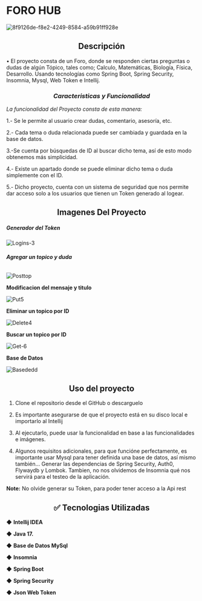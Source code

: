 # FORO HUB
![8f9126de-f8e2-4249-8584-a59b91ff928e](https://github.com/user-attachments/assets/457144f3-4f74-4270-b588-e820217e11a7)

<h2 align = "center"> Descripción </h2>

• El proyecto consta de un Foro, donde se responden ciertas preguntas o dudas de algún Tópico, tales como; Calculo, Matemáticas, Biología, Física, Desarrollo. Usando tecnologías como Spring Boot, Spring Security, Insomnia, Mysql, Web Token e Intellij. 


<h3 align = "center"><em>Caracteristicas y Funcionalidad</em>  </h3>

<em>La funcionalidad del Proyecto consta de esta manera:</em>

1.- Se le permite al usuario crear dudas, comentario, asesoría, etc.

2.- Cada tema o duda relacionada puede ser cambiada y guardada en la base de datos.

3.-Se cuenta por búsquedas de ID al buscar dicho tema, así de esto modo obtenemos más simplicidad. 

4.- Existe un apartado donde se puede eliminar dicho tema o duda simplemente con el ID.

5.- Dicho proyecto, cuenta con un sistema de seguridad que nos permite dar acceso solo a los usuarios que tienen un Token generado al logear.

<h2 align = "center"> Imagenes Del Proyecto </h2>

**<h5> **Generador del Token** </h5>**

![Logins-3](https://github.com/user-attachments/assets/821988fb-7851-4876-9bf4-23aa37e732d5)


**<h6 > Agregar un topico y duda </h6>**

![Posttop](https://github.com/user-attachments/assets/a3c5d007-8369-45f0-967d-7888e21356aa)

**<h7 > Modificacion del mensaje y titulo </h7>**

![Put5](https://github.com/user-attachments/assets/29ae6ce3-7fb0-4772-a190-2456a817bb09)

**<h8 > Eliminar un topico por ID  </h8>**

![Delete4](https://github.com/user-attachments/assets/1ecc8126-31cb-4341-873b-ad5c68ac597e)


**<h9 > Buscar un topico por ID </h9>**

![Get-6](https://github.com/user-attachments/assets/1026242a-1b37-4108-9089-265f8e256c1a)


**<h10 > Base de Datos </h10>**

![Basededd](https://github.com/user-attachments/assets/4fc4fc08-5c87-4d5f-8ac3-c88c6f1606db)


<h2 align = "center"> Uso del proyecto </h2>

1. Clone el repositorio desde el GitHub o descarguelo

2. Es importante asegurarse de que el proyecto está en su disco local e importarlo al Intellij 

3. Al ejecutarlo, puede usar la funcionalidad en base a las funcionalidades e imágenes.

4. Algunos requisitos adicionales, para que funcióne perfectamente, es importante usar Mysql para tener definida una base de datos, así mismo también... Generar las dependencias de Spring Security, Auth0, Flywaydb y Lombok.
Tambien, no nos olvidemos de Insomnia qué nos servirá para el testeo de la aplicación.

**Note:** No olvide generar su Token, para poder tener acceso a la Api rest

<h2 align = "center">  ✅ Tecnologias Utilizadas </h2>

◆ **Intellij IDEA** 

◆ **Java 17.**

◆ **Base de Datos MySql** 

◆ **Insomnia** 

◆ **Spring Boot**

◆ **Spring Security**

◆ **Json Web Token**



